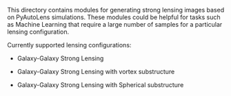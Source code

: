 This directory contains modules for generating strong lensing images based on PyAutoLens simulations. These modules could be helpful for tasks such as Machine Learning that require a large number of samples for a particular lensing configuration.

Currently supported lensing configurations:

* Galaxy-Galaxy Strong Lensing

* Galaxy-Galaxy Strong Lensing with vortex substructure

* Galaxy-Galaxy Strong Lensing with Spherical substructure

